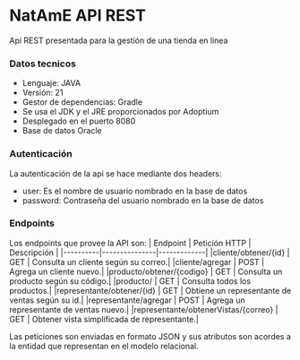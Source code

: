 # NatAmE API REST
Api REST presentada para la gestión de una tienda en linea

### Datos tecnicos
- Lenguaje: JAVA
- Versión: 21
- Gestor de dependencias: Gradle
- Se usa el JDK y el JRE proporcionados por Adoptium
- Desplegado en el puerto 8080
- Base de datos Oracle

### Autenticación
La autenticación de la api se hace mediante dos headers:
- user: Es el nombre de usuario nombrado en la base de datos
- password: Contraseña del usuario nombrado en la base de datos

### Endpoints
Los endpoints que provee la API son:
| Endpoint | Petición HTTP | Descripción |
|----------|---------------|-------------|
|cliente/obtener/{id} | GET | Consulta un cliente según su correo.|
|cliente/agregar | POST | Agrega un cliente nuevo.|
|producto/obtener/{codigo} | GET | Consulta un producto según su código.|
|producto/ | GET | Consulta todos los productos.|
|representante/obtener/{id} | GET | Obtiene un representante de ventas según su id.|
|representante/agregar | POST | Agrega un representante de ventas nuevo.|
|representante/obtenerVistas/{correo} | GET | Obtener vista simplificada de representante.|

Las peticiones son enviadas en formato JSON y sus atributos son acordes a la entidad que representan en el modelo relacional.



